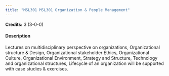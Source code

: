 ```yaml
---
title: "MSL301 MSL301 Organization & People Management"
---
```

**Credits:** 3 (3-0-0)

#### Description
Lectures on multidisciplinary perspective on organizations, Organizational structure & Design, Organizational stakeholder Ethics, Organizational Culture, Organizational Environment, Strategy and Structure, Technology and organizational structures, Lifecycle of an organization will be supported with case studies & exercises.